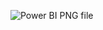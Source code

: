 
![Power BI PNG file](https://github.com/user-attachments/assets/63172b6f-fa39-40dc-beb2-bab004c42f0c)
